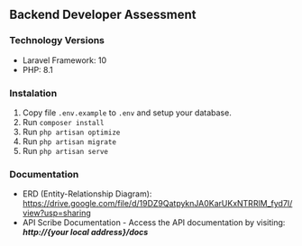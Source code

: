 ## Backend Developer Assessment

### Technology Versions

- Laravel Framework: 10
- PHP: 8.1

### Instalation

1. Copy file `.env.example` to `.env` and setup your database.
2. Run `composer install`
3. Run `php artisan optimize`
4. Run `php artisan migrate`
5. Run `php artisan serve`

### Documentation

- ERD (Entity-Relationship Diagram): https://drive.google.com/file/d/19DZ9QatpyknJA0KarUKxNTRRlM_fyd7I/view?usp=sharing
- API Scribe Documentation - Access the API documentation by visiting: <i><b>http://{your local address}/docs</b></i>
